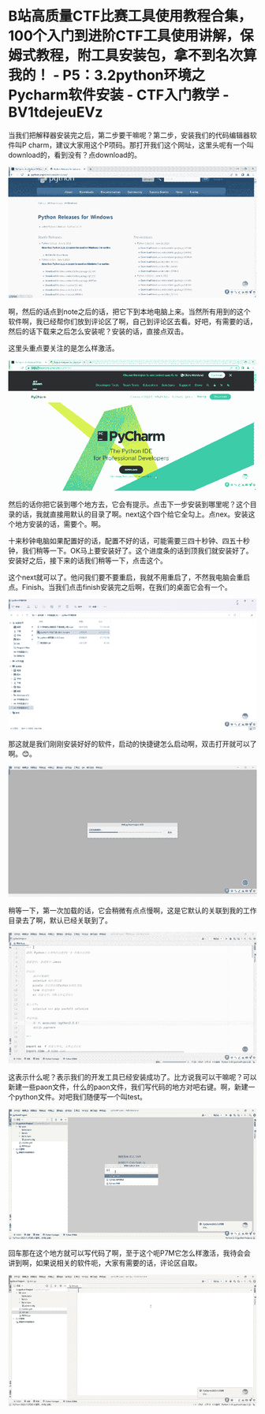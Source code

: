 # B站高质量CTF比赛工具使用教程合集，100个入门到进阶CTF工具使用讲解，保姆式教程，附工具安装包，拿不到名次算我的！ - P5：3.2python环境之Pycharm软件安装 - CTF入门教学 - BV1tdejeuEVz

当我们把解释器安装完之后，第二步要干嘛呢？第二步，安装我们的代码编辑器软件叫P charm，建议大家用这个P项码。那打开我们这个网址，这里头呢有一个叫download的，看到没有？点download的。



![](img/a0e97588175933483e53cd3f32d3b900_1.png)

啊，然后的话点到note之后的话，把它下到本地电脑上来。当然所有用到的这个软件啊，我已经帮你们放到评论区了啊，自己到评论区去看。好吧，有需要的话，然后的话下载来之后怎么安装呢？安装的话，直接点双击。

这里头重点要关注的是怎么样激活。

![](img/a0e97588175933483e53cd3f32d3b900_3.png)

然后的话你把它装到哪个地方去，它会有提示。点击下一步安装到哪里呢？这个目录的话，我就直接用默认的目录了啊。next这个四个给它全勾上。点nex。安装这个地方安装的话，需要个。啊。

十来秒钟电脑如果配置好的话，配置不好的话，可能需要三四十秒钟、四五十秒钟，我们稍等一下。OK马上要安装好了。这个进度条的话到顶我们就安装好了。安装好之后，接下来的话我们稍等一下，点击这个。

这个next就可以了。他问我们要不要重启，我就不用重启了，不然我电脑会重启点。Finish。当我们点击finish安装完之后啊，在我们的桌面它会有一个。



![](img/a0e97588175933483e53cd3f32d3b900_5.png)

那这就是我们刚刚安装好好的软件，启动的快捷键怎么启动啊，双击打开就可以了啊。😊。

![](img/a0e97588175933483e53cd3f32d3b900_7.png)

稍等一下，第一次加载的话，它会稍微有点点慢啊，这是它默认的关联到我的工作目录去了啊，默认已经关联到了。



![](img/a0e97588175933483e53cd3f32d3b900_9.png)

这表示什么呢？表示我们的开发工具已经安装成功了。比方说我可以干嘛呢？可以新建一些paon文件，什么的paon文件，我们写代码的地方对吧右键。啊，新建一个python文件。对吧我们随便写一个叫test。



![](img/a0e97588175933483e53cd3f32d3b900_11.png)

回车那在这个地方就可以写代码了啊，至于这个呃P7M它怎么样激活，我待会会讲到啊，如果说相关的软件呃，大家有需要的话，评论区自取。



![](img/a0e97588175933483e53cd3f32d3b900_13.png)